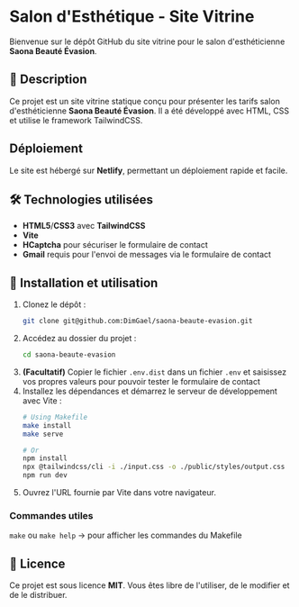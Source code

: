# Salon d'Esthétique - Site Vitrine

Bienvenue sur le dépôt GitHub du site vitrine pour le salon d'esthéticienne **Saona Beauté Évasion**.

## 📌 Description
Ce projet est un site vitrine statique conçu pour présenter les tarifs salon d'esthéticienne **Saona Beauté Évasion**. Il a été développé avec HTML, CSS et utilise le framework TailwindCSS.

## Déploiement
Le site est hébergé sur **Netlify**, permettant un déploiement rapide et facile.

## 🛠 Technologies utilisées
- **HTML5**/**CSS3** avec **TailwindCSS**
- **Vite**
- **HCaptcha** pour sécuriser le formulaire de contact
- **Gmail** requis pour l'envoi de messages via le formulaire de contact

## 📂 Installation et utilisation
1. Clonez le dépôt :
   ```sh
   git clone git@github.com:DimGael/saona-beaute-evasion.git
   ```
2. Accédez au dossier du projet :
   ```sh
   cd saona-beaute-evasion
   ```
3. **(Facultatif)** Copier le fichier `.env.dist` dans un fichier `.env` et saisissez vos propres valeurs pour pouvoir tester le formulaire de contact
4. Installez les dépendances et démarrez le serveur de développement avec Vite :
   ```sh 
   # Using Makefile
   make install
   make serve

   # Or
   npm install
   npx @tailwindcss/cli -i ./input.css -o ./public/styles/output.css
   npm run dev
   ```
5. Ouvrez l'URL fournie par Vite dans votre navigateur.

### Commandes utiles

`make` ou `make help` -> pour afficher les commandes du Makefile

## 📜 Licence
Ce projet est sous licence **MIT**. Vous êtes libre de l'utiliser, de le modifier et de le distribuer.
